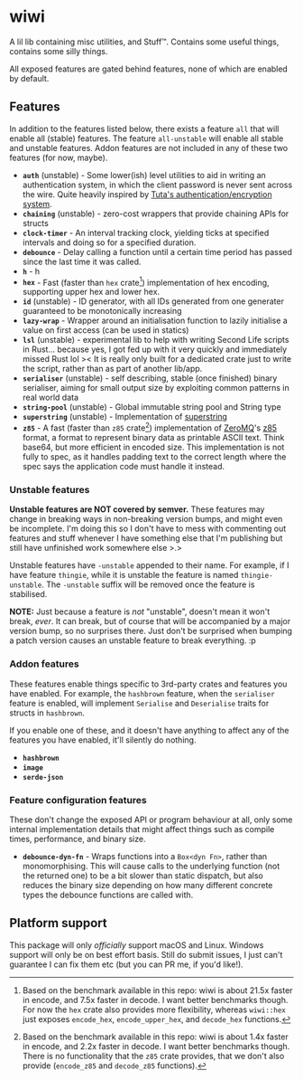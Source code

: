 # wiwi

A lil lib containing misc utilities, and Stuff™. Contains some useful things, contains some silly things.

All exposed features are gated behind features, none of which are enabled by default.

## Features

<!-- make sure to check Cargo.toml and workflow files too -->

In addition to the features listed below, there exists a feature `all` that will enable all (stable) features. The feature `all-unstable` will enable all stable and unstable features. Addon features are not included in any of these two features (for now, maybe).

- **`auth`** (unstable) - Some lower(ish) level utilities to aid in writing an authentication system, in which the client password is never sent across the wire. Quite heavily inspired by [Tuta's authentication/encryption system](https://tuta.com/nl/encryption).
- **`chaining`** (unstable) - zero-cost wrappers that provide chaining APIs for structs
- **`clock-timer`** - An interval tracking clock, yielding ticks at specified intervals and doing so for a specified duration.
- **`debounce`** - Delay calling a function until a certain time period has passed since the last time it was called.
- **`h`** - h
- **`hex`** - Fast (faster than `hex` crate[^1]) implementation of hex encoding, supporting upper hex and lower hex.
- **`id`** (unstable) - ID generator, with all IDs generated from one generater guaranteed to be monotonically increasing
- **`lazy-wrap`** - Wrapper around an initialisation function to lazily initialise a value on first access (can be used in statics)
- **`lsl`** (unstable) - experimental lib to help with writing Second Life scripts in Rust... because yes, I got fed up with it very quickly and immediately missed Rust lol >< It is really only built for a dedicated crate just to write the script, rather than as part of another lib/app.
- **`serialiser`** (unstable) - self describing, stable (once finished) binary serialiser, aiming for small output size by exploiting common patterns in real world data
- **`string-pool`** (unstable) - Global immutable string pool and String type
- **`superstring`** (unstable) - Implementation of [superstring](https://github.com/pulsar-edit/superstring)
- **`z85`** - A fast (faster than `z85` crate[^2]) implementation of [ZeroMQ]'s [z85] format, a format to represent binary data as printable ASCII text. Think base64, but more efficient in encoded size. This implementation is not fully to spec, as it handles padding text to the correct length where the spec says the application code must handle it instead.

### Unstable features

**Unstable features are NOT covered by semver.** These features may change in breaking ways in non-breaking version bumps, and might even be incomplete. I'm doing this so I don't have to mess with commenting out features and stuff whenever I have something else that I'm publishing but still have unfinished work somewhere else >.>

Unstable features have `-unstable` appended to their name. For example, if I have feature `thingie`, while it is unstable the feature is named `thingie-unstable`. The `-unstable` suffix will be removed once the feature is stabilised.

**NOTE:** Just because a feature is _not_ "unstable", doesn't mean it won't break, _ever_. It can break, but of course that will be accompanied by a major version bump, so no surprises there. Just don't be surprised when bumping a patch version causes an unstable feature to break everything. :p

### Addon features

These features enable things specific to 3rd-party crates and features you have enabled. For example, the `hashbrown` feature, when the `serialiser` feature is enabled, will implement `Serialise` and `Deserialise` traits for structs in `hashbrown`.

If you enable one of these, and it doesn't have anything to affect any of the features you have enabled, it'll silently do nothing.

- **`hashbrown`**
- **`image`**
- **`serde-json`**

### Feature configuration features

These don't change the exposed API or program behaviour at all, only some internal implementation details that might affect things such as compile times, performance, and binary size.

- **`debounce-dyn-fn`** - Wraps functions into a `Box<dyn Fn>`, rather than monomorphising. This will cause calls to the underlying function (not the returned one) to be a bit slower than static dispatch, but also reduces the binary size depending on how many different concrete types the debounce functions are called with.

## Platform support

This package will only _officially_ support macOS and Linux. Windows support will only be on best effort basis. Still do submit issues, I just can't guarantee I can fix them etc (but you can PR me, if you'd like!).

[zeromq]: https://zeromq.org
[z85]: https://rfc.zeromq.org/spec/32

[^1]: Based on the benchmark available in this repo: wiwi is about 21.5x faster in encode, and 7.5x faster in decode. I want better benchmarks though. For now the `hex` crate also provides more flexibility, whereas `wiwi::hex` just exposes `encode_hex`, `encode_upper_hex`, and `decode_hex` functions.
[^2]: Based on the benchmark available in this repo: wiwi is about 1.4x faster in encode, and 2.2x faster in decode. I want better benchmarks though. There is no functionality that the `z85` crate provides, that we don't also provide (`encode_z85` and `decode_z85` functions).
